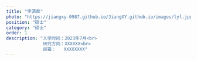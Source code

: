 ```yaml
---
title: "李源霖"
photo: "https://jiangxy-0987.github.io/JiangXY.github.io/images/lyl.jpg"
position: "硕士"
category: "硕士"
order: 1
description: "入学时间：2023年7月<br>
              研究方向：XXXXXX<br>
              邮箱：   XXXXXXXX"
---
```


